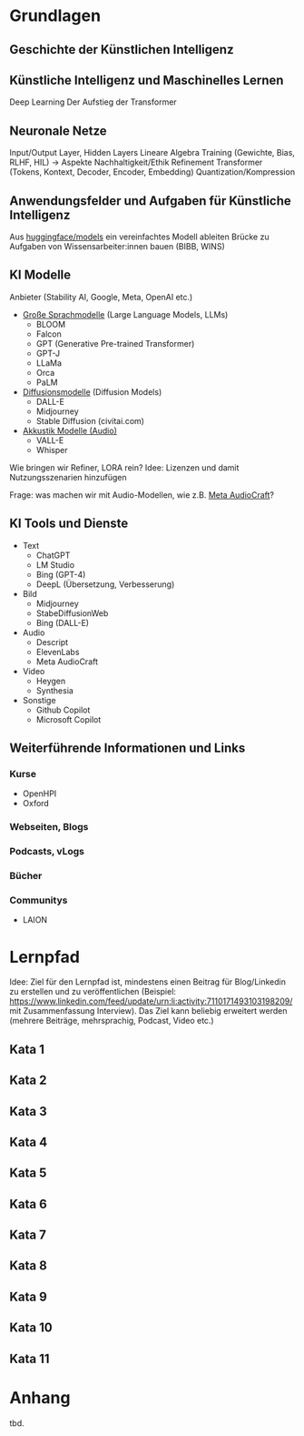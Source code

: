 # Grundlagen
## Geschichte der Künstlichen Intelligenz
## Künstliche Intelligenz und Maschinelles Lernen
Deep Learning
Der Aufstieg der Transformer

## Neuronale Netze
Input/Output Layer, Hidden Layers
Lineare Algebra
Training (Gewichte, Bias, RLHF, HIL) -> Aspekte Nachhaltigkeit/Ethik
Refinement
Transformer (Tokens, Kontext, Decoder, Encoder, Embedding)
Quantization/Kompression

## Anwendungsfelder und Aufgaben für Künstliche Intelligenz
Aus [huggingface/models](https://huggingface.co/models) ein vereinfachtes Modell ableiten
Brücke zu Aufgaben von Wissensarbeiter:innen bauen (BIBB, WINS)

## KI Modelle
Anbieter (Stability AI, Google, Meta, OpenAI etc.)

- [Große Sprachmodelle](https://en.wikipedia.org/wiki/Large_language_model) (Large Language Models, LLMs)
    - BLOOM
    - Falcon
    - GPT (Generative Pre-trained Transformer)
    - GPT-J
    - LLaMa
    - Orca
    - PaLM
- [Diffusionsmodelle](https://en.wikipedia.org/wiki/Diffusion_model) (Diffusion Models)
    - DALL-E
    - Midjourney
    - Stable Diffusion (civitai.com)
- [Akkustik Modelle (Audio)](https://en.wikipedia.org/wiki/Acoustic_model)
    - VALL-E
    - Whisper

Wie bringen wir Refiner, LORA rein?
Idee: Lizenzen und damit Nutzungsszenarien hinzufügen

Frage: was machen wir mit Audio-Modellen, wie z.B. [Meta AudioCraft](https://audiocraft.metademolab.com/)?

## KI Tools und Dienste
- Text
    - ChatGPT
    - LM Studio
    - Bing (GPT-4)
    - DeepL (Übersetzung, Verbesserung)
- Bild
    - Midjourney
    - StabeDiffusionWeb
    - Bing (DALL-E)
- Audio
    - Descript
    - ElevenLabs
    - Meta AudioCraft
- Video
    - Heygen
    - Synthesia
- Sonstige
    - Github Copilot
    - Microsoft Copilot

## Weiterführende Informationen und Links
### Kurse
- OpenHPI
- Oxford
### Webseiten, Blogs
### Podcasts, vLogs
### Bücher
### Communitys
- LAION

# Lernpfad
Idee: Ziel für den Lernpfad ist, mindestens einen Beitrag für Blog/Linkedin zu erstellen und zu veröffentlichen (Beispiel: https://www.linkedin.com/feed/update/urn:li:activity:7110171493103198209/ mit Zusammenfassung Interview). Das Ziel kann beliebig erweitert werden (mehrere Beiträge, mehrsprachig, Podcast, Video etc.)

## Kata 1
## Kata 2
## Kata 3
## Kata 4
## Kata 5
## Kata 6
## Kata 7
## Kata 8
## Kata 9
## Kata 10
## Kata 11

# Anhang
tbd.